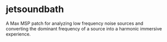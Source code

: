 # jetsoundbath
A Max MSP patch for analyzing low frequency noise sources and converting the dominant frequency of a source into a harmonic immersive experience.
